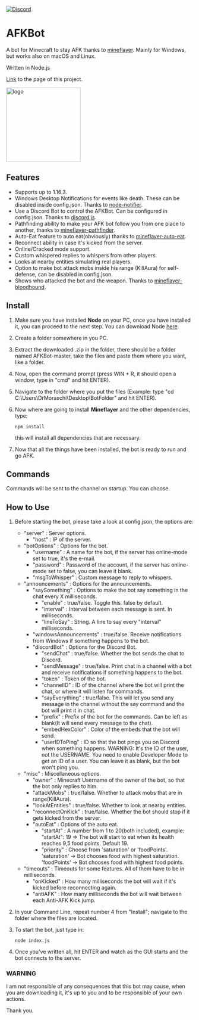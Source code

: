 [![Discord](https://img.shields.io/badge/Chat-Discord-blue.svg)](https://discord.gg/JQeVxbQT5G)
# AFKBot
A bot for Minecraft to stay AFK thanks to [mineflayer](https://github.com/PrismarineJS/mineflayer). Mainly for Windows, but works also on macOS and Linux.

Written in Node.js

[Link](https://drmoraschi.github.io/AFKBot/) to the page of this project.

<img alt="logo" src="https://github.com/DrMoraschi/AFKBot/raw/master/projectlogo.jpg" height="200" />

## Features

 * Supports up to 1.16.3.
 * Windows Desktop Notifications for events like death. These can be disabled inside config.json. Thanks to [node-notifier](https://github.com/mikaelbr/node-notifier).
 * Use a Discord Bot to control the AFKBot. Can be configured in config.json. Thanks to [discord.js](https://github.com/discordjs/discord.js).
 * Pathfinding ability to make your AFK bot follow you from one place to another, thanks to [mineflayer-pathfinder](https://github.com/Karang/mineflayer-pathfinder).
 * Auto-Eat feature to auto eat(obviously) thanks to [mineflayer-auto-eat](https://github.com/LINKdiscordd/mineflayer-auto-eat).
 * Reconnect ability in case it's kicked from the server.
 * Online/Cracked mode support.
 * Custom whispered replies to whispers from other players.
 * Looks at nearby entities simulating real players.
 * Option to make bot attack mobs inside his range (KillAura) for self-defense, can be disabled in config.json.
 * Shows who attacked the bot and the weapon. Thanks to [mineflayer-bloodhound](https://github.com/Nixes/mineflayer-bloodhound).

## Install

 1. Make sure you have installed **Node** on your PC, once you have installed it, you can proceed to the next step. You can download Node [here](https://nodejs.org/).
 1. Create a folder somewhere in you PC.
 2. Extract the downloaded .zip in the folder, there should be a folder named AFKBot-master, take the files and paste them where you want, like a folder.
 3. Now, open the command prompt (press WIN + R, it should open a window, type in "cmd" and hit ENTER).
 4. Navigate to the folder where you put the files (Example: type "cd C:\Users\DrMoraschi\Desktop\BotFolder" and hit ENTER).
 5. Now where are going to install **Mineflayer** and the other dependencies, type:
	
	`npm install`
    
    this will install all dependencies that are necessary.

 6. Now that all the things have been installed, the bot is ready to run and go AFK.

## Commands

 Commands will be sent to the channel on startup. You can choose.
 
## How to Use

 1. Before starting the bot, please take a look at config.json, the options are:
 	* "server" : Server options.
		* "host" : IP of the server.
	* "botOptions" : Options for the bot.
		* "username" : A name for the bot, if the server has online-mode set to true, it's the e-mail.
		* "password" : Password of the account, if the server has online-mode set to false, you can leave it blank.
		* "msgToWhisper" : Custom message to reply to whispers.
	* "announcements" : Options for the announcements.
		* "saySomething" : Options to make the bot say something in the chat every X milliseconds.
			* "enable" : true/false. Toggle this. false by default.
			* "interval" : Interval between each message is sent. In milliseconds.
			* "lineToSay" : String. A line to say every "interval" milliseconds.
		* "windowsAnnouncements" : true/false. Receive notifications from Windows if something happens to the bot.
		* "discordBot" : Options for the Discord Bot.
			* "sendChat" : true/false. Whether the bot sends the chat to Discord.
			* "sendMessage" : true/false. Print chat in a channel with a bot and receive notifications if something happens to the bot.
			* "token" : Token of the bot.
			* "channelID" : ID of the channel where the bot will print the chat, or where it will listen for commands.
			* "sayEverything" : true/false. This will let you send any message in the channel without the say command and the bot will print it in chat.
			* "prefix" : Prefix of the bot for the commands. Can be left as blank(It will send every message to the chat).
			* "embedHexColor" : Color of the embeds that the bot will send.
			* "userIDToPing" : ID so that the bot pings you on Discord when something happens. WARNING: It's the ID of the user, not the USERNAME. You need to enable Developer Mode to get an ID of a user. You can leave it as blank, but the bot won't ping you.
	* "misc" : Miscellaneous options.
		* "owner" : Minecraft Username of the owner of the bot, so that the bot only replies to him.
		* "attackMobs" : true/false. Whether to attack mobs that are in range(KillAura).
		* "lookAtEntities" : true/false. Whether to look at nearby entities.
		* "reconnectOnKick" : true/false. Whether the bot should stop if it gets kicked from the server.
		* "autoEat" : Options of the auto eat.
			* "startAt" : A number from 1 to 20(both included), example: "startAt": 19 => The bot will start to eat when its health reaches 9,5 food points. Default 19.
			* "priority" : Choose from 'saturation' or 'foodPoints'. 'saturation' -> Bot chooses food with highest saturation. 'foodPoints' -> Bot chooses food with highest food points.
	* "timeouts" : Timeouts for some features. All of them have to be in milliseconds.
		* "onKicked" : How many milliseconds the bot will wait if it's kicked before reconnecting again.
		* "antiAFK" : How many milliseconds the bot will wait between each Anti-AFK Kick jump.
 2. In your Command Line, repeat number 4 from "Install"; navigate to the folder where the files are located.
 3. To start the bot, just type in:
	
	```node index.js```

 3. Once you've written all, hit ENTER and watch as the GUI starts and the bot connects to the server.

 ### WARNING
 
  I am not responsible of any consequences that this bot may cause, when you are downloading it, it's up to you and to be responsible of your own actions.
  
  Thank you.
